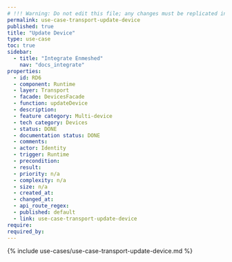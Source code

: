 ```yaml
---
# !!! Warning: Do not edit this file; any changes must be replicated in Excel !!!
permalink: use-case-transport-update-device
published: true
title: "Update Device"
type: use-case
toc: true
sidebar:
  - title: "Integrate Enmeshed"
    nav: "docs_integrate"
properties:
  - id: RD6
  - component: Runtime
  - layer: Transport
  - facade: DevicesFacade
  - function: updateDevice
  - description:
  - feature category: Multi-device
  - tech category: Devices
  - status: DONE
  - documentation status: DONE
  - comments:
  - actor: Identity
  - trigger: Runtime
  - precondition:
  - result:
  - priority: n/a
  - complexity: n/a
  - size: n/a
  - created_at:
  - changed_at:
  - api_route_regex:
  - published: default
  - link: use-case-transport-update-device
require:
required_by:
---
```


{% include use-cases/use-case-transport-update-device.md %}
